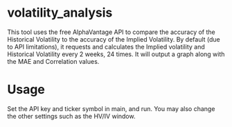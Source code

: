 ﻿# volatility_analysis
This tool uses the free AlphaVantage API to compare the accuracy of the Historical Volatility to the accuracy of the Implied Volatility. By default (due to API limitations), it requests and calculates the Implied volatility and Historical Volatility every 2 weeks, 24 times. It will output a graph along with the MAE and Correlation values.
# Usage
Set the API key and ticker symbol in main, and run. You may also change the other settings such as the HV/IV window.
